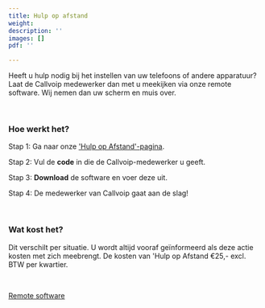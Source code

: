 ```yaml
---
title: Hulp op afstand
weight: 
description: ''
images: []
pdf: ''

---
```


Heeft u hulp nodig bij het instellen van uw telefoons of andere apparatuur? Laat de Callvoip medewerker dan met u meekijken via onze remote software. Wij nemen dan uw scherm en muis over.

<br>

### Hoe werkt het?

Stap 1: Ga naar onze ['Hulp op Afstand'-pagina](http://support.callvoip.nl:8040/).

Stap 2: Vul de **code** in die de Callvoip-medewerker u geeft.

Stap 3: **Download** de software en voer deze uit.

Stap 4: De medewerker van Callvoip gaat aan de slag!

<br>

### Wat kost het?

Dit verschilt per situatie. U wordt altijd vooraf geïnformeerd als deze actie kosten met zich meebrengt. De kosten van 'Hulp op Afstand €25,- excl. BTW per kwartier.

<br>

<a href="[http://support.callvoip.nl:8040/](http://support.callvoip.nl:8040/)" class="button">Remote software</a>